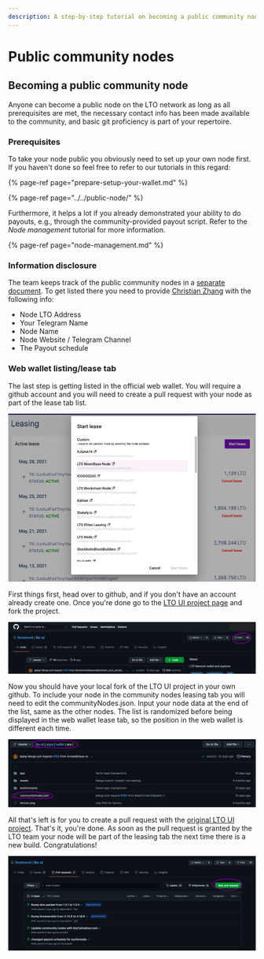 ```yaml
---
description: A step-by-step tutorial on becoming a public community node.
---
```


# Public community nodes

## Becoming a public community node

Anyone can become a public node on the LTO network as long as all prerequisites are met, the necessary contact info has been made available to the community, and basic git proficiency is part of your repertoire.

### Prerequisites

To take your node public you obviously need to set up your own node first. If you haven't done so feel free to refer to our tutorials in this regard:

{% page-ref page="prepare-setup-your-wallet.md" %}

{% page-ref page="../../public-node/" %}

Furthermore, it helps a lot if you already demonstrated your ability to do payouts, e.g., through the community-provided payout script. Refer to the _Node management_ tutorial for more information.

{% page-ref page="node-management.md" %}

### Information disclosure

The team keeps track of the public community nodes in a [separate document](https://docs.google.com/spreadsheets/d/1R9OPQxW9dD9anq217ffm9sXINV_xKTNNaiHcY_eOWmw/edit#gid=0). To get listed there you need to provide [Christian Zhang](https://t.me/ChristianZH) with the following info:

* Node LTO Address
* Your Telegram Name
* Node Name
* Node Website / Telegram Channel
* The Payout schedule

### Web wallet listing/lease tab

The last step is getting listed in the official web wallet. You will require a github account and you will need to create a pull request with your node as part of the lease tab list.

![The lease tab lists public community nodes.](../../.gitbook/assets/screen-shot-2021-06-01-at-16.06.39.png)

First things first, head over to github, and if you don't have an account already create one. Once you're done go to the [LTO UI project page](https://github.com/ltonetwork/lto-ui) and fork the project.

![Fork the LTO UI project to edit the necessary file.](../../.gitbook/assets/screen-shot-2021-06-01-at-16.11.37.png)

Now you should have your local fork of the LTO UI project in your own github. To include your node in the community nodes leasing tab you will need to edit the communityNodes.json. Input your node data at the end of the list, same as the other nodes. The list is randomized before being displayed in the web wallet lease tab, so the position in the web wallet is different each time.

![Edit the communityNodes.json with a text editor of your choice and you&apos;re good to go.](../../.gitbook/assets/screen-shot-2021-06-01-at-16.23.06.png)

All that's left is for you to create a pull request with the [original LTO UI project](https://github.com/ltonetwork/lto-ui). That's it, you're done. As soon as the pull request is granted by the LTO team your node will be part of the leasing tab the next time there is a new build. Congratulations!

![Create a pull request after editing the communityNodes.json file.](../../.gitbook/assets/screen-shot-2021-06-01-at-16.29.59.png)

